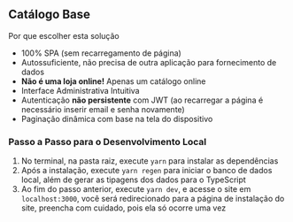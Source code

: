 ## Catálogo Base

Por que escolher esta solução
- 100% SPA (sem recarregamento de página)
- Autossuficiente, não precisa de outra aplicação para fornecimento de dados
- **Não é uma loja online!** Apenas um catálogo online
- Interface Administrativa Intuitiva
- Autenticação **não persistente** com JWT (ao recarregar a página é necessário inserir email e senha novamente)
- Paginação dinâmica com base na tela do dispositivo

### Passo a Passo para o Desenvolvimento Local
1. No terminal, na pasta raiz, execute `yarn` para instalar as dependências
2. Após a instalação, execute `yarn regen` para iniciar o banco de dados local, além de gerar as tipagens dos dados para o TypeScript
3. Ao fim do passo anterior, execute `yarn dev`, e acesse o site em `localhost:3000`, você será redirecionado para a página de instalação do site, preencha com cuidado, pois ela só ocorre uma vez
